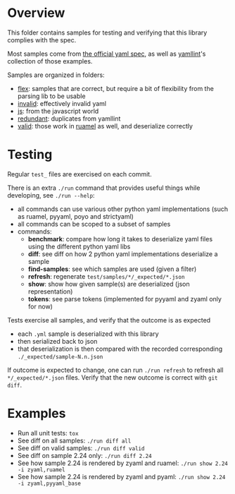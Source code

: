 # Overview

This folder contains samples for testing and verifying that this library complies with the spec.

Most samples come from [the official yaml spec](https://yaml.org/spec), as well as [yamllint](https://pypi.org/project/yamllint/)'s
collection of those examples.

Samples are organized in folders:
- [flex](./flex): samples that are correct, but require a bit of flexibility from the parsing lib to be usable
- [invalid](./invalid): effectively invalid yaml
- [js](./js): from the javascript world
- [redundant](./redundant): duplicates from yamllint
- [valid](./valid): those work in [ruamel](https://pypi.org/project/ruamel.yaml/) as well, and deserialize correctly


# Testing

Regular `test_` files are exercised on each commit.

There is an extra `./run` command that provides useful things while developing, see `./run --help`:
- all commands can use various other python yaml implementations (such as ruamel, pyyaml, poyo and strictyaml)
- all commands can be scoped to a subset of samples
- commands: 
    - **benchmark**: compare how long it takes to deserialize yaml files using the different python yaml libs
    - **diff**: see diff on how 2 python yaml implementations deserialize a sample
    - **find-samples**: see which samples are used (given a filter)
    - **refresh**: regenerate `test/samples/*/_expected/*.json`
    - **show**: show how given sample(s) are deserialized (json representation)
    - **tokens**: see parse tokens (implemented for pyyaml and zyaml only for now)

Tests exercise all samples, and verify that the outcome is as expected
- each `.yml` sample is deserialized with this library
- then serialized back to json
- that deserialization is then compared with the recorded corresponding `./_expected/sample-N.n.json`

If outcome is expected to change, one can run `./run refresh` to refresh all `*/_expected/*.json` files.
Verify that the new outcome is correct with `git diff`.

# Examples

- Run all unit tests: `tox`
- See diff on all samples: `./run diff all`
- See diff on valid samples: `./run diff valid`
- See diff on sample 2.24 only: `./run diff 2.24`
- See how sample 2.24 is rendered by zyaml and ruamel: `./run show 2.24 -i zyaml,ruamel`
- See how sample 2.24 is rendered by zyaml and pyaml: `./run show 2.24 -i zyaml,pyyaml_base`

